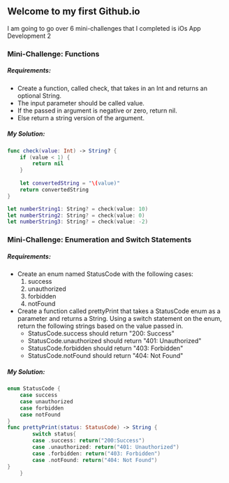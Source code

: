 ## Welcome to my first Github.io

I am going to go over 6 mini-challenges that I completed is iOs App Development 2

### Mini-Challenge: Functions

##### Requirements:
- Create a function, called check, that takes in an Int and returns an optional String.
- The input parameter should be called value.
- If the passed in argument is negative or zero, return nil.
- Else return a string version of the argument. 

##### My Solution:
```Swift
func check(value: Int) -> String? {
    if (value < 1) {
        return nil
    }
    
    let convertedString = "\(value)"
    return convertedString
}

let numberString1: String? = check(value: 10) 
let numberString2: String? = check(value: 0) 
let numberString3: String? = check(value: -2) 
```
### Mini-Challenge: Enumeration and Switch Statements

##### Requirements:
- Create an enum named StatusCode with the following cases:
    1. success
    2. unauthorized
    3. forbidden
    4. notFound
- Create a function called prettyPrint that takes a StatusCode enum as a parameter and returns a String. Using a switch statement on the enum, return the following strings based on the value passed in.
    - StatusCode.success should return "200: Success"
    - StatusCode.unauthorized should return "401: Unauthorized"
    - StatusCode.forbidden should return "403: Forbidden"
    - StatusCode.notFound should return "404: Not Found"
    
##### My Solution:
```Swift
enum StatusCode {
    case success
    case unauthorized
    case forbidden
    case notFound
}    
func prettyPrint(status: StatusCode) -> String {     
        switch status{
        case .success: return("200:Success")
        case .unauthorized: return("401: Unauthorized")
        case .forbidden: return("403: Forbidden")
        case .notFound: return("404: Not Found")
}                
    } 
```
